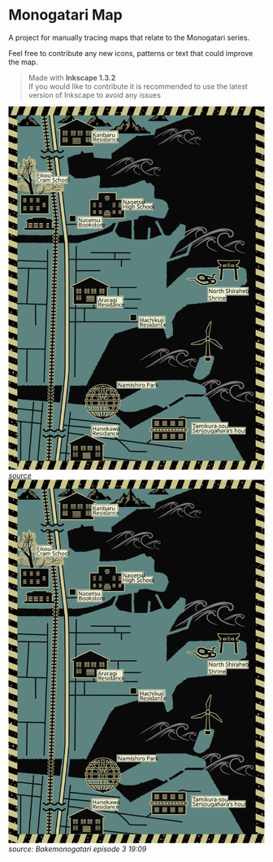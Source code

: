# Monogatari Map

A project for manually tracing maps that relate to the Monogatari series.

Feel free to contribute any new icons, patterns or text that could improve the map.

> Made with **Inkscape 1.3.2** <br>
> If you would like to contribute it is recommended to use the latest version of Inkscape to avoid any issues

![Naoetsu town map](Monogatari-Map.svg)
<br>
*[source](https://mangandenchi.com/bakemonogatari-naoetu/)*
<br>
![Namishiro park map](Monogatari-Map.svg#svgView(viewBox(463,0,800,490)))
<br>
*source: Bakemonogatari episode 3 19:09*